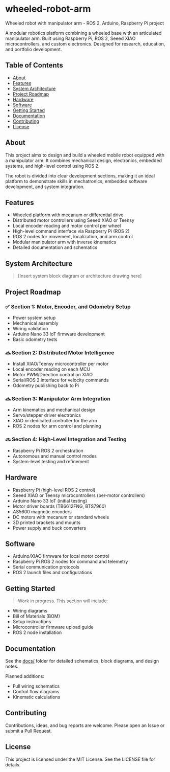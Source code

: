 # wheeled-robot-arm
Wheeled robot with manipulator arm - ROS 2, Arduino, Raspberry Pi project

A modular robotics platform combining a wheeled base with an articulated manipulator arm. Built using Raspberry Pi, ROS 2, Seeed XIAO microcontrollers, and custom electronics. Designed for research, education, and portfolio development.

## Table of Contents
- [About](#about)
- [Features](#features)
- [System Architecture](#system-architecture)
- [Project Roadmap](#project-roadmap)
- [Hardware](#hardware)
- [Software](#software)
- [Getting Started](#getting-started)
- [Documentation](#documentation)
- [Contributing](#contributing)
- [License](#license)

## About
This project aims to design and build a wheeled mobile robot equipped with a manipulator arm. It combines mechanical design, electronics, embedded systems, and high-level control using ROS 2.

The robot is divided into clear development sections, making it an ideal platform to demonstrate skills in mechatronics, embedded software development, and system integration.

## Features
- Wheeled platform with mecanum or differential drive
- Distributed motor controllers using Seeed XIAO or Teensy
- Local encoder reading and motor control per wheel
- High-level command interface via Raspberry Pi (ROS 2)
- ROS 2 nodes for movement, localization, and arm control
- Modular manipulator arm with inverse kinematics
- Detailed documentation and schematics

## System Architecture
> [Insert system block diagram or architecture drawing here]

## Project Roadmap

### ✅ Section 1: Motor, Encoder, and Odometry Setup
- Power system setup
- Mechanical assembly
- Wiring validation
- Arduino Nano 33 IoT firmware development
- Basic odometry tests

### 🔜 Section 2: Distributed Motor Intelligence
- Install XIAO/Teensy microcontroller per motor
- Local encoder reading on each MCU
- Motor PWM/Direction control on XIAO
- Serial/ROS 2 interface for velocity commands
- Odometry publishing back to Pi

### 🔜 Section 3: Manipulator Arm Integration
- Arm kinematics and mechanical design
- Servo/stepper driver electronics
- XIAO or dedicated controller for the arm
- ROS 2 nodes for arm control and planning

### 🔜 Section 4: High-Level Integration and Testing
- Raspberry Pi ROS 2 orchestration
- Autonomous and manual control modes
- System-level testing and refinement

## Hardware
- Raspberry Pi (high-level ROS 2 control)
- Seeed XIAO or Teensy microcontrollers (per-motor controllers)
- Arduino Nano 33 IoT (initial testing)
- Motor driver boards (TB6612FNG, BTS7960)
- AS5600 magnetic encoders
- DC motors with mecanum or standard wheels
- 3D printed brackets and mounts
- Power supply and buck converters

## Software
- Arduino/XIAO firmware for local motor control
- Raspberry Pi ROS 2 nodes for command and telemetry
- Serial communication protocols
- ROS 2 launch files and configurations

## Getting Started

> Work in progress. This section will include:

- Wiring diagrams
- Bill of Materials (BOM)
- Setup instructions
- Microcontroller firmware upload guide
- ROS 2 node installation

## Documentation

See the [docs/](./docs) folder for detailed schematics, block diagrams, and design notes.

Planned additions:

- Full wiring schematics
- Control flow diagrams
- Kinematic calculations

## Contributing

Contributions, ideas, and bug reports are welcome. Please open an Issue or submit a Pull Request.

## License

This project is licensed under the MIT License. See the LICENSE file for details.
